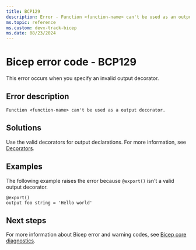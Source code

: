 ```yaml
---
title: BCP129
description: Error - Function <function-name> can't be used as an output decorator.
ms.topic: reference
ms.custom: devx-track-bicep
ms.date: 08/23/2024
---
```


# Bicep error code - BCP129

This error occurs when you specify an invalid output decorator.

## Error description

`Function <function-name> can't be used as a output decorator.`

## Solutions

Use the valid decorators for output declarations. For more information, see [Decorators](../outputs.md#use-decorators).

## Examples

The following example raises the error because `@export()` isn't a valid output decorator.

```bicep
@export()
output foo string = 'Hello world'
```

## Next steps

For more information about Bicep error and warning codes, see [Bicep core diagnostics](../bicep-core-diagnostics.md).